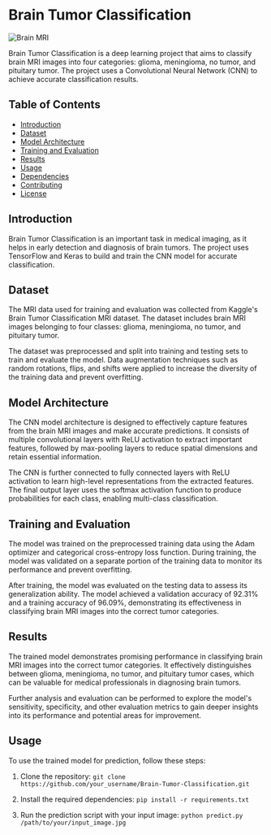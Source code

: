 # Brain Tumor Classification

![Brain MRI](https://example.com/images/brain_mri.jpg)

Brain Tumor Classification is a deep learning project that aims to classify brain MRI images into four categories: glioma, meningioma, no tumor, and pituitary tumor. The project uses a Convolutional Neural Network (CNN) to achieve accurate classification results.

## Table of Contents
- [Introduction](#introduction)
- [Dataset](#dataset)
- [Model Architecture](#model-architecture)
- [Training and Evaluation](#training-and-evaluation)
- [Results](#results)
- [Usage](#usage)
- [Dependencies](#dependencies)
- [Contributing](#contributing)
- [License](#license)

## Introduction

Brain Tumor Classification is an important task in medical imaging, as it helps in early detection and diagnosis of brain tumors. The project uses TensorFlow and Keras to build and train the CNN model for accurate classification.

## Dataset

The MRI data used for training and evaluation was collected from Kaggle's Brain Tumor Classification MRI dataset. The dataset includes brain MRI images belonging to four classes: glioma, meningioma, no tumor, and pituitary tumor.

The dataset was preprocessed and split into training and testing sets to train and evaluate the model. Data augmentation techniques such as random rotations, flips, and shifts were applied to increase the diversity of the training data and prevent overfitting.

## Model Architecture

The CNN model architecture is designed to effectively capture features from the brain MRI images and make accurate predictions. It consists of multiple convolutional layers with ReLU activation to extract important features, followed by max-pooling layers to reduce spatial dimensions and retain essential information.

The CNN is further connected to fully connected layers with ReLU activation to learn high-level representations from the extracted features. The final output layer uses the softmax activation function to produce probabilities for each class, enabling multi-class classification.

## Training and Evaluation

The model was trained on the preprocessed training data using the Adam optimizer and categorical cross-entropy loss function. During training, the model was validated on a separate portion of the training data to monitor its performance and prevent overfitting.

After training, the model was evaluated on the testing data to assess its generalization ability. The model achieved a validation accuracy of 92.31% and a training accuracy of 96.09%, demonstrating its effectiveness in classifying brain MRI images into the correct tumor categories.

## Results

The trained model demonstrates promising performance in classifying brain MRI images into the correct tumor categories. It effectively distinguishes between glioma, meningioma, no tumor, and pituitary tumor cases, which can be valuable for medical professionals in diagnosing brain tumors.

Further analysis and evaluation can be performed to explore the model's sensitivity, specificity, and other evaluation metrics to gain deeper insights into its performance and potential areas for improvement.

## Usage

To use the trained model for prediction, follow these steps:

1. Clone the repository:
`git clone https://github.com/your_username/Brain-Tumor-Classification.git`

2. Install the required dependencies:
`pip install -r requirements.txt`

3. Run the prediction script with your input image:
`python predict.py /path/to/your/input_image.jpg`
